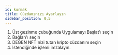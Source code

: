 ```yaml
---
id: kurmak
title: Cüzdanınızı Ayarlayın
sidebar_position: 0,5
---
```


1. Üst gezinme çubuğunda Uygulamayı Başlat'ı seçin
2. Bağlan'ı seçin
3. DEGEN NFT'nizi tutan kripto cüzdanını seçin
4. İstendiğinde işlemi imzalayın.
